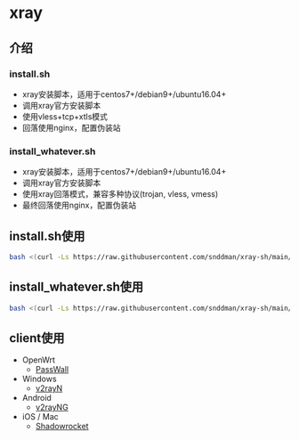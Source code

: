 # xray
## 介绍
### install.sh
- xray安装脚本，适用于centos7+/debian9+/ubuntu16.04+
- 调用xray官方安装脚本
- 使用vless+tcp+xtls模式
- 回落使用nginx，配置伪装站

### install_whatever.sh
- xray安装脚本，适用于centos7+/debian9+/ubuntu16.04+
- 调用xray官方安装脚本
- 使用xray回落模式，兼容多种协议(trojan, vless, vmess)
- 最终回落使用nginx，配置伪装站

## install.sh使用
```bash
bash <(curl -Ls https://raw.githubusercontent.com/snddman/xray-sh/main/install.sh)
```

## install_whatever.sh使用
```bash
bash <(curl -Ls https://raw.githubusercontent.com/snddman/xray-sh/main/install_whatever.sh)
```
## client使用
- OpenWrt
  - [PassWall](https://github.com/xiaorouji/openwrt-passwall)
- Windows
  - [v2rayN](https://github.com/2dust/v2rayN)
- Android
  - [v2rayNG](https://github.com/2dust/v2rayNG)
- iOS / Mac
  - [Shadowrocket](https://apps.apple.com/app/shadowrocket/id932747118)


